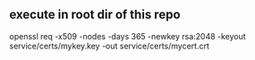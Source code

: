 ## execute in root dir of this repo

openssl req -x509 -nodes -days 365 -newkey rsa:2048 -keyout service/certs/mykey.key -out service/certs/mycert.crt
